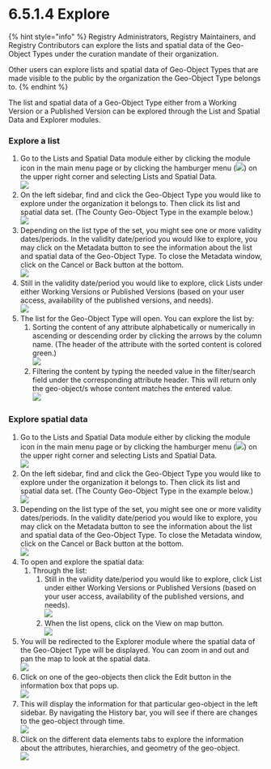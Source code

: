 # 6.5.1.4 Explore

{% hint style="info" %}
Registry Administrators, Registry Maintainers, and Registry Contributors can explore the lists and spatial data of the Geo-Object Types under the curation mandate of their organization.

Other users can explore lists and spatial data of Geo-Object Types that are made visible to the public by the organization the Geo-Object Type belongs to.
{% endhint %}

The list and spatial data of a Geo-Object Type either from a Working Version or a Published Version can be explored through the List and Spatial Data and Explorer modules.

### **Explore a list**

1. Go to the Lists and Spatial Data module either by clicking the module icon in the main menu page or by clicking the hamburger menu (![](https://lh3.googleusercontent.com/4ieAODNcwrlKZ6iUiZnYlbLGZmQJiEse\_Z8mls7B1vwiKHOfldO3TWH3smxfa1IJQb\_BhxM7c6iTe--Wm0sPvlovt4jp-DaoMkTqq5MNslg-imIrXqyoa3A3Fnq-Ct\_7AAaQzW-xMCIbev1kGSUU8xN5v8iFIayG4z8c4H78mU80Ms6J\_4PBB1ghQw)) on the upper right corner and selecting Lists and Spatial Data.\
   ![](<../../../../../.gitbook/assets/image (19) (1).png>)
2. On the left sidebar, find and click the Geo-Object Type you would like to explore under the organization it belongs to. Then click its list and spatial data set. (The County Geo-Object Type in the example below.)\
   ![](<../../../../../.gitbook/assets/image (3).png>)
3. Depending on the list type of the set, you might see one or more validity dates/periods. In the validity date/period you would like to explore, you may click on the Metadata button to see the information about the list and spatial data of the Geo-Object Type. To close the Metadata window, click on the Cancel or Back button at the bottom.\
   ![](<../../../../../.gitbook/assets/image (19).png>)
4. Still in the validity date/period you would like to explore, click Lists under either Working Versions or Published Versions (based on your user access, availability of the published versions, and needs).\
   ![](<../../../../../.gitbook/assets/image (15).png>)
5. The list for the Geo-Object Type will open. You can explore the list by:&#x20;
   1. Sorting the content of any attribute alphabetically or numerically in ascending or descending order by clicking the arrows by the column name. (The header of the attribute with the sorted content is colored green.)\
      ![](<../../../../../.gitbook/assets/image (14).png>)
   2. Filtering the content by typing the needed value in the filter/search field under the corresponding attribute header. This will return only the geo-object/s whose content matches the entered value.\
      ![](<../../../../../.gitbook/assets/image (2).png>)

### Explore spatial data

1. Go to the Lists and Spatial Data module either by clicking the module icon in the main menu page or by clicking the hamburger menu (![](https://lh3.googleusercontent.com/4ieAODNcwrlKZ6iUiZnYlbLGZmQJiEse\_Z8mls7B1vwiKHOfldO3TWH3smxfa1IJQb\_BhxM7c6iTe--Wm0sPvlovt4jp-DaoMkTqq5MNslg-imIrXqyoa3A3Fnq-Ct\_7AAaQzW-xMCIbev1kGSUU8xN5v8iFIayG4z8c4H78mU80Ms6J\_4PBB1ghQw)) on the upper right corner and selecting Lists and Spatial Data.\
   ![](<../../../../../.gitbook/assets/image (19) (1).png>)
2. On the left sidebar, find and click the Geo-Object Type you would like to explore under the organization it belongs to. Then click its list and spatial data set. (The County Geo-Object Type in the example below.)\
   ![](<../../../../../.gitbook/assets/image (28).png>)
3. Depending on the list type of the set, you might see one or more validity dates/periods. In the validity date/period you would like to explore, you may click on the Metadata button to see the information about the list and spatial data of the Geo-Object Type. To close the Metadata window, click on the Cancel or Back button at the bottom.\
   ![](<../../../../../.gitbook/assets/image (17).png>)
4. To open and explore the spatial data:&#x20;
   1. Through the list:
      1. Still in the validity date/period you would like to explore, click List under either Working Versions or Published Versions (based on your user access, availability of the published versions, and needs).\
         ![](<../../../../../.gitbook/assets/image (8).png>)
      2. When the list opens, click on the View on map button.\
         ![](<../../../../../.gitbook/assets/image (6).png>)
5. You will be redirected to the Explorer module where the spatial data of the Geo-Object Type will be displayed. You can zoom in and out and pan the map to look at the spatial data.\
   ![](https://lh6.googleusercontent.com/W4YOlDp6OyYBMm1C0XcPBF8tR4MGw7mB8GjAPIMdcHVaF9EjXFdJfiG\_sup19EA1icu20ce4NiHAF9RB72xFDky7d5C5u1TlZYiJanXDIt1gw1mWGpvRhCdjEmc1qPpjZ6WfgYZi-R6HArukyAPtNqPJL\_nTWQJ5X7L8iABjHjCStVt3Od3G-WhLBQ)
6. Click on one of the geo-objects then click the Edit button in the information box that pops up.\
   ![](<../../../../../.gitbook/assets/image (18).png>)
7. This will display the information for that particular geo-object in the left sidebar. By navigating the History bar, you will see if there are changes to the geo-object through time.\
   ![](../../../../../.gitbook/assets/image.png)
8. Click on the different data elements tabs to explore the information about the attributes, hierarchies, and geometry of the geo-object.\
   ![](<../../../../../.gitbook/assets/image (29).png>)

